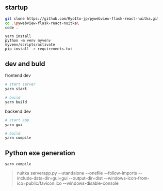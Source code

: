 ## startup

```bash
git clone https://github.com/RyoIto-jp/pywebview-flask-react-nuitka.git
cd .\pywebview-flask-react-nuitka\
code .
```

```shell
yarn install
python -m venv myvenv
myvenv/scripts/activate
pip install -r requirements.txt
```

## dev and buld

frontend dev
```bash
# start server
yarn start

# build
yarn build
```

backend dev
```bash
# start app
yarn gui

# build
yarn compile
```

## Python exe generation

```shell
yarn compile
```

> nuitka serverapp.py --standalone --onefile --follow-imports --include-data-dir=gui=gui --output-dir=dist --windows-icon-from-ico=public/favicon.ico --windows-disable-console

